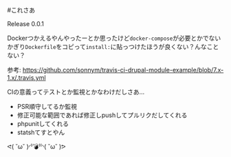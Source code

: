 #これさあ

Release 0.0.1

Dockerつかえるやんやったーとか思ったけど`docker-compose`が必要とかでないかぎり`Dockerfile`をコピって`install:`に貼っつけたほうが良くない？んなことない？

参考: <https://github.com/sonnym/travis-ci-drupal-module-example/blob/7.x-1.x/.travis.yml>

CIの意義ってテストとか監視とかなわけだしさあ…

 - PSR順守してるか監視
 - 修正可能な範囲であれば修正しpushしてプルリクだしてくれる
 - phpunitしてくれる
 -  statshてすとやん


ᕙ( ˘ω˘ )◜⁾💣⁽⁽◝( ˘ω˘ )ᕗ
